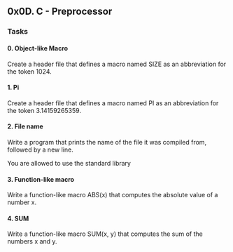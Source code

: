 ## 0x0D. C - Preprocessor
### Tasks
#### 0. Object-like Macro
Create a header file that defines a macro named SIZE as an abbreviation for the token 1024.
#### 1. Pi
Create a header file that defines a macro named PI as an abbreviation for the token 3.14159265359.
#### 2. File name
Write a program that prints the name of the file it was compiled from, followed by a new line.

You are allowed to use the standard library
#### 3. Function-like macro
Write a function-like macro ABS(x) that computes the absolute value of a number x.
#### 4. SUM
Write a function-like macro SUM(x, y) that computes the sum of the numbers x and y.

